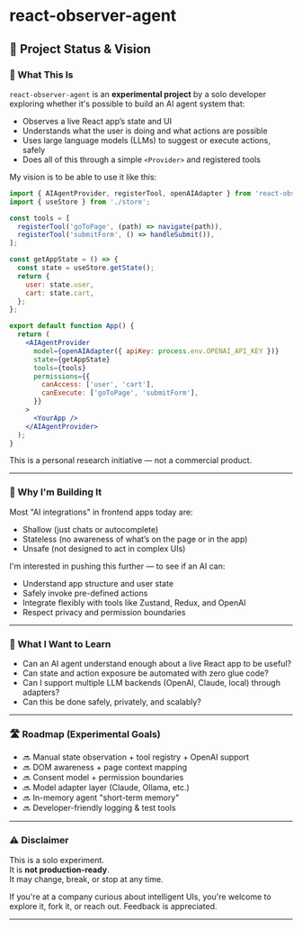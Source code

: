 # react-observer-agent

## 🚧 Project Status & Vision


### 🔬 What This Is

`react-observer-agent` is an **experimental project** by a solo developer exploring whether it's possible to build an AI agent system that:

- Observes a live React app’s state and UI
- Understands what the user is doing and what actions are possible
- Uses large language models (LLMs) to suggest or execute actions, safely
- Does all of this through a simple `<Provider>` and registered tools

My vision is to be able to use it like this:

```jsx
import { AIAgentProvider, registerTool, openAIAdapter } from 'react-observer-agent';
import { useStore } from './store';

const tools = [
  registerTool('goToPage', (path) => navigate(path)),
  registerTool('submitForm', () => handleSubmit()),
];

const getAppState = () => {
  const state = useStore.getState();
  return {
    user: state.user,
    cart: state.cart,
  };
};

export default function App() {
  return (
    <AIAgentProvider
      model={openAIAdapter({ apiKey: process.env.OPENAI_API_KEY })}
      state={getAppState}
      tools={tools}
      permissions={{
        canAccess: ['user', 'cart'],
        canExecute: ['goToPage', 'submitForm'],
      }}
    >
      <YourApp />
    </AIAgentProvider>
  );
}
```

This is a personal research initiative — not a commercial product.

---

### 🎯 Why I'm Building It

Most "AI integrations" in frontend apps today are:
- Shallow (just chats or autocomplete)
- Stateless (no awareness of what’s on the page or in the app)
- Unsafe (not designed to act in complex UIs)

I'm interested in pushing this further — to see if an AI can:
- Understand app structure and user state
- Safely invoke pre-defined actions
- Integrate flexibly with tools like Zustand, Redux, and OpenAI
- Respect privacy and permission boundaries

---

### 🧪 What I Want to Learn

- Can an AI agent understand enough about a live React app to be useful?
- Can state and action exposure be automated with zero glue code?
- Can I support multiple LLM backends (OpenAI, Claude, local) through adapters?
- Can this be done safely, privately, and scalably?

---

### 🛣️ Roadmap (Experimental Goals)

- 🔜 Manual state observation + tool registry + OpenAI support
- 🔜 DOM awareness + page context mapping
- 🔜 Consent model + permission boundaries
- 🔜 Model adapter layer (Claude, Ollama, etc.)
- 🔜 In-memory agent "short-term memory"
- 🔜 Developer-friendly logging & test tools

---

### ⚠️ Disclaimer

This is a solo experiment.  
It is **not production-ready**.  
It may change, break, or stop at any time.

If you're at a company curious about intelligent UIs, you're welcome to explore it, fork it, or reach out. Feedback is appreciated.

---